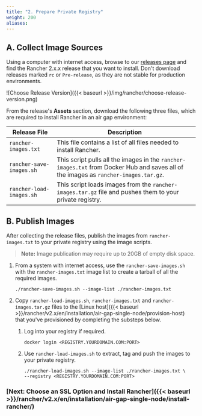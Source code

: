 ```yaml
---
title: "2. Prepare Private Registry"
weight: 200
aliases:
---
```


## A. Collect Image Sources

Using a computer with internet access, browse to our [releases page](https://github.com/rancher/rancher/releases) and find the Rancher 2.x.x release that you want to install. Don't download releases marked `rc` or `Pre-release`, as they are not stable for production environments.

![Choose Release Version]({{< baseurl >}}/img/rancher/choose-release-version.png)

From the release's **Assets** section, download the following three files, which are required to install Rancher in an air gap environment:


| Release File | Description |
| --- | --- |
| `rancher-images.txt` | This file contains a list of all files needed to install Rancher.
| `rancher-save-images.sh` | This script pulls all the images in the `rancher-images.txt` from Docker Hub and saves all of the images as `rancher-images.tar.gz`. |
| `rancher-load-images.sh` | This script loads images from the `rancher-images.tar.gz` file and pushes them to your private registry. |


## B. Publish Images

After collecting the release files, publish the images from `rancher-images.txt` to your private registry using the image scripts.

>**Note:** Image publication may require up to 20GB of empty disk space.

1. From a system with internet access, use the `rancher-save-images.sh` with the `rancher-images.txt` image list to create a tarball of all the required images.

    ```plain
    ./rancher-save-images.sh --image-list ./rancher-images.txt
    ```

1. Copy `rancher-load-images.sh`, `rancher-images.txt` and `rancher-images.tar.gz` files to the [Linux host]({{< baseurl >}}/rancher/v2.x/en/installation/air-gap-single-node/provision-host) that you've provisioned by completing the substeps below.

    1. Log into your registry if required.

        ```plain
        docker login <REGISTRY.YOURDOMAIN.COM:PORT>
        ```

    1. Use `rancher-load-images.sh` to extract, tag and push the images to your private registry.

        ```plain
        ./rancher-load-images.sh --image-list ./rancher-images.txt \
        --registry <REGISTRY.YOURDOMAIN.COM:PORT>
        ```

### [Next: Choose an SSL Option and Install Rancher]({{< baseurl >}}/rancher/v2.x/en/installation/air-gap-single-node/install-rancher/)